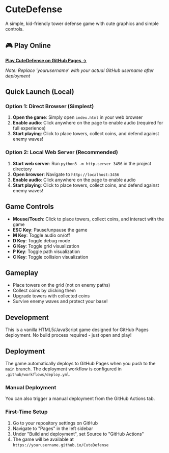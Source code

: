 # CuteDefense

A simple, kid-friendly tower defense game with cute graphics and simple controls.

## 🎮 Play Online

**[Play CuteDefense on GitHub Pages →](https://yourusername.github.io/CuteDefense)**

*Note: Replace 'yourusername' with your actual GitHub username after deployment*

## Quick Launch (Local)

### Option 1: Direct Browser (Simplest)
1. **Open the game**: Simply open `index.html` in your web browser
2. **Enable audio**: Click anywhere on the page to enable audio (required for full experience)
3. **Start playing**: Click to place towers, collect coins, and defend against enemy waves!

### Option 2: Local Web Server (Recommended)
1. **Start web server**: Run `python3 -m http.server 3456` in the project directory
2. **Open browser**: Navigate to `http://localhost:3456`
3. **Enable audio**: Click anywhere on the page to enable audio
4. **Start playing**: Click to place towers, collect coins, and defend against enemy waves!

## Game Controls

- **Mouse/Touch**: Click to place towers, collect coins, and interact with the game
- **ESC Key**: Pause/unpause the game
- **M Key**: Toggle audio on/off
- **D Key**: Toggle debug mode
- **G Key**: Toggle grid visualization
- **P Key**: Toggle path visualization
- **C Key**: Toggle collision visualization

## Gameplay

- Place towers on the grid (not on enemy paths)
- Collect coins by clicking them
- Upgrade towers with collected coins
- Survive enemy waves and protect your base!

## Development

This is a vanilla HTML5/JavaScript game designed for GitHub Pages deployment. No build process required - just open and play!

## Deployment

The game automatically deploys to GitHub Pages when you push to the `main` branch. The deployment workflow is configured in `.github/workflows/deploy.yml`.

### Manual Deployment

You can also trigger a manual deployment from the GitHub Actions tab.

### First-Time Setup

1. Go to your repository settings on GitHub
2. Navigate to "Pages" in the left sidebar
3. Under "Build and deployment", set Source to "GitHub Actions"
4. The game will be available at `https://yourusername.github.io/CuteDefense`
